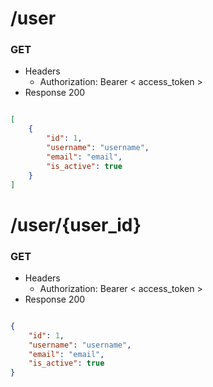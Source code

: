 # /user
### GET
+ Headers
   * Authorization: Bearer < access_token > 
+ Response 200

```json

[
    {
        "id": 1,
        "username": "username",
        "email": "email",
        "is_active": true
    }
]

```
# /user/{user_id}
### GET
+ Headers
   * Authorization: Bearer < access_token >   
+ Response 200

```json

{
    "id": 1,
    "username": "username",
    "email": "email",
    "is_active": true
}

```